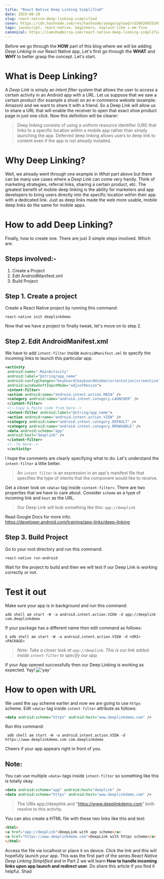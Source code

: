 ```yaml
---
title: "React Native Deep Linking Simplified"
date: 2019-08-20
slug: react-native-deep-linking-simplified
cover: https://cdn.hashnode.com/res/hashnode/image/upload/v1566266553493/BpifIX_qr.png
tags: javascript, react-native, beginners, explain-like-i-am-five
canonical: https://iamshadmirza.com/react-native-deep-linking-simplified
---
```


Before we go through the **HOW** part of this blog where we will be adding *Deep Linking* in our React Native app, Let's first go through the **WHAT** and **WHY** to better grasp the concept. Let's start.
# What is Deep Linking?
A *Deep Link* is simply an *intent filter system* that allows the user to access a certain activity in an Android app with a URL.
Let us suppose that we saw a certain product (for example a shoe) on an e-commerce website (example: Amazon) and we want to share it with a friend. So a Deep Link will allow us to share a URL that will enable the receiver to open that exact shoe product page in just one click.
Now this definition will be clearer:
>Deep linking consists of using a uniform resource identifier (URI) that links to a specific location within a mobile app rather than simply launching the app. Deferred deep linking allows users to deep link to content even if the app is not already installed.

# Why Deep Linking?
Well, we already went through one example in *What* part above but there can be many use cases where a *Deep Link* can come very handy. Think of marketing strategies, referral links, sharing a certain product, etc.
The greatest benefit of mobile deep linking is the ability for marketers and app developers to bring users directly into the specific location within their app with a dedicated link. Just as deep links made the web more usable, mobile deep links do the same for mobile apps.
# How to add Deep Linking?
Finally, how to create one. There are just 3 simple steps involved. Which are:
## Steps involved:-
1. Create a Project
2. Edit AndroidManifest.xml
3. Build Project

## Step 1. Create a project
Create a React Native project by running this command:
```shell
react-native init deeplinkdemo
```
Now that we have a project to finally tweak, let's move on to step 2.
## Step 2. Edit AndroidManifest.xml
We have to add `intent-filter` inside `AndroidManifest.xml` to specify the incoming links to launch this particular app.
```xml
<activity
 android:name=".MainActivity"
 android:label="@string/app_name"
 android:configChanges="keyboard|keyboardHidden|orientation|screenSize"
 android:windowSoftInputMode="adjustResize">
 <intent-filter>
 <action android:name="android.intent.action.MAIN" />
 <category android:name="android.intent.category.LAUNCHER" />
 </intent-filter>
 <!--Copy & Paste code from here-->
 <intent-filter android:label="@string/app_name">
 <action android:name="android.intent.action.VIEW" />
 <category android:name="android.intent.category.DEFAULT" />
 <category android:name="android.intent.category.BROWSABLE" />
 <data android:scheme="app"
 android:host="deeplink" />
 </intent-filter>
 <!--To here-->
 </activity>
```
I hope the comments are clearly specifying what to do. Let's understand the `intent-filter` a little better.
> An `intent filter` is an expression in an app's manifest file that specifies the type of intents that the component would like to receive.

Get a closer look on `<data>` tag inside `<intent-filter>`. There are two properties that we have to care about.
Consider `scheme` as a type of incoming link and `host` as the URL.
>Our Deep Link will look something like this: `app://deeplink`

Read Google Docs for more info:
https://developer.android.com/training/app-links/deep-linking

## Step 3. Build Project
Go to your root directory and run this command:
```shell
react-native run-android
```
Wait for the project to build and then we will test if our Deep Link is working correctly or not.
# Test it out
Make sure your app is in background and run this command:
```shell
adb shell am start -W -a android.intent.action.VIEW -d app://deeplink com.deeplinkdemo
```

If your package has a different name then edit command as follows:
```shell
$ adb shell am start -W -a android.intent.action.VIEW -d <URI> <PACKAGE>
```

>*Note: Take a closer look at `app://deeplink`. This is our link added inside `intent-filter` to specify our app.*

If your App opened successfully then our Deep Linking is working as expected. Yay!
!['yay'](https://media.giphy.com/media/hZj44bR9FVI3K/giphy.gif)

# How to open with URL
We used the `app` scheme earlier and now we are going to use `https` scheme.
Edit `<data>` tag inside `intent-filter` attribute as follows:
```xml
<data android:scheme="https" android:host="www.deeplinkdemo.com" />
```
Run this command:
```shell
 adb shell am start -W -a android.intent.action.VIEW -d https://www.deeplinkdemo.com com.deeplinkdemo
```
Cheers if your app appears right in front of you.

## Note:
You can use multiple `<data>` tags inside `intent-filter` so something like this is totally okay.
```xml
<data android:scheme="app" android:host="deeplink" />
<data android:scheme="https" android:host="www.deeplinkdemo.com" />
```
>The URIs app://deeplink and "https://www.deeplinkdemo.com" both resolve to this activity.

You can also create a HTML file with these two links like this and *test*:
```html
<html>
<a href="app://deeplink">DeepLink with app scheme</a>
<a href="https://www.deeplinkdemo.com">DeepLink with https scheme</a>
</html>
```
Access the file via localhost or place it on device. Click the link and this will hopefully launch your app.
This was the first part of the series *React Native Deep Linking Simplified* and in Part 2 we will learn **How to handle incoming links upon app launch and redirect user**.
Do share this article if you find it helpful.
Shad
